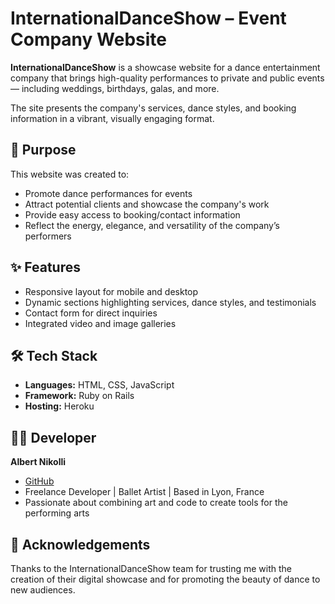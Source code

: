 # InternationalDanceShow – Event Company Website

**InternationalDanceShow** is a showcase website for a dance entertainment company that brings high-quality performances to private and public events — including weddings, birthdays, galas, and more.

The site presents the company's services, dance styles, and booking information in a vibrant, visually engaging format.

## 🎯 Purpose

This website was created to:

- Promote dance performances for events
- Attract potential clients and showcase the company's work
- Provide easy access to booking/contact information
- Reflect the energy, elegance, and versatility of the company’s performers

## ✨ Features

- Responsive layout for mobile and desktop
- Dynamic sections highlighting services, dance styles, and testimonials
- Contact form for direct inquiries
- Integrated video and image galleries

## 🛠 Tech Stack

- **Languages:** HTML, CSS, JavaScript
- **Framework:** Ruby on Rails
- **Hosting:**  Heroku


## 🧑‍💻 Developer

**Albert Nikolli**  
- [GitHub](https://github.com/AlbertShqipe)  
- Freelance Developer | Ballet Artist | Based in Lyon, France  
- Passionate about combining art and code to create tools for the performing arts

## 🤝 Acknowledgements

Thanks to the InternationalDanceShow team for trusting me with the creation of their digital showcase and for promoting the beauty of dance to new audiences.
